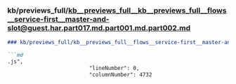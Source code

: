 ### kb/previews_full/kb__previews_full__kb__previews_full__flows__service-first__master-and-slot@guest.har.part017.md.part001.md.part002.md

```md
### kb/previews_full/kb__previews_full__flows__service-first__master-and-slot@guest.har.part017.md.part001.md (part 002)

```md
.js",
                          "lineNumber": 0,
                          "columnNumber": 4732
  
```

```

```

